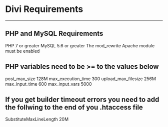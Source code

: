 # Divi Requirements
-------------------

PHP and MySQL Requirements 
--------------------------
PHP 7 or greater
MySQL 5.6 or greater
The mod_rewrite Apache module must be enabled


PHP variables need to be >= to the values below
-----------------------------------------------
post_max_size 128M
max_execution_time 300
upload_max_filesize 256M
max_input_time 600
max_input_vars 5000


If you get builder timeout errors you need to add the follwing to the end of you .htaccess file 
------------------------------------------------------------------------------------------------
<IfModule mod_substitute.c>
SubstituteMaxLineLength 20M
</IfModule>